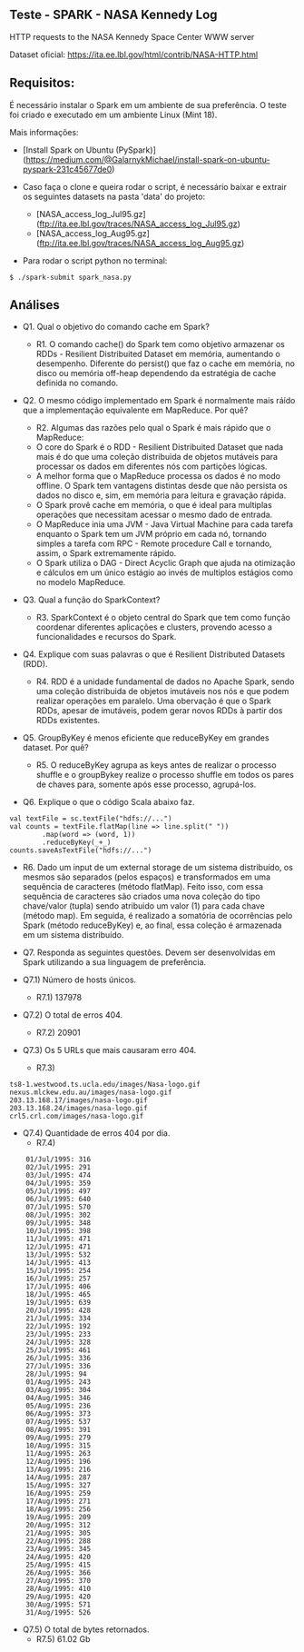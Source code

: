 ## Teste - SPARK - NASA Kennedy Log

HTTP requests to the NASA Kennedy Space Center WWW server

Dataset oficial: https://ita.ee.lbl.gov/html/contrib/NASA-HTTP.html

## Requisitos:

É necessário instalar o Spark em um ambiente de sua preferência.
O teste foi criado e executado em um ambiente Linux (Mint 18).

Mais informações:
* [Install Spark on Ubuntu (PySpark)] (https://medium.com/@GalarnykMichael/install-spark-on-ubuntu-pyspark-231c45677de0)

* Caso faça o clone e queira rodar o script, é necessário baixar e extrair os seguintes datasets na pasta 'data' do projeto:
    - [NASA_access_log_Jul95.gz] (ftp://ita.ee.lbl.gov/traces/NASA_access_log_Jul95.gz)
    - [NASA_access_log_Aug95.gz] (ftp://ita.ee.lbl.gov/traces/NASA_access_log_Aug95.gz)

* Para rodar o script python no terminal:
```
$ ./spark-submit spark_nasa.py
```

## Análises
* Q1. Qual o objetivo do comando cache em Spark?
    - R1. O comando cache() do Spark tem como objetivo armazenar os RDDs - Resilient Distribuited Dataset em memória, aumentando o desempenho. Diferente do persist() que faz o cache em memória, no disco ou memória off-heap dependendo da estratégia de cache definida no comando.

* Q2. O mesmo código implementado em Spark é normalmente mais ráído que a implementação equivalente em MapReduce. Por quê?
    - R2. Algumas das razões pelo qual o Spark é mais rápido que o MapReduce:
    - O core do Spark é o RDD - Resilient Distribuited Dataset que nada mais é do que uma coleção distribuida de objetos mutáveis para processar os dados em diferentes nós com partições lógicas.
    - A melhor forma que o MapReduce processa os dados é no modo offline. O Spark tem vantagens distintas desde que não persista os dados no disco e, sim, em memória para leitura e gravação rápida.
    - O Spark provê cache em memória, o que é ideal para multiplas operações que necessitam acessar o mesmo dado de entrada.
    - O MapReduce inia uma JVM - Java Virtual Machine para cada tarefa enquanto o Spark tem um JVM próprio em cada nó, tornando simples a tarefa com RPC - Remote procedure Call e tornando, assim, o Spark extremamente rápido.
    - O Spark utiliza o DAG - Direct Acyclic Graph que ajuda na otimização e cálculos em um único estágio ao invés de multiplos estágios como no modelo MapReduce.

* Q3. Qual a função do SparkContext?
    - R3. SparkContext é o objeto central do Spark que tem como função coordenar diferentes aplicações e clusters, provendo acesso a funcionalidades e recursos do Spark.

* Q4. Explique com suas palavras o que é Resilient Distributed Datasets (RDD).
    - R4. RDD é a unidade fundamental de dados no Apache Spark, sendo uma coleção distribuida de objetos imutáveis nos nós e que podem realizar operações em paralelo. Uma obervação é que o Spark RDDs, apesar de imutáveis, podem gerar novos RDDs à partir dos RDDs existentes.

* Q5. GroupByKey é menos eficiente que reduceByKey em grandes dataset. Por quê?
    - R5. O reduceByKey agrupa as keys antes de realizar o processo shuffle e o groupBykey realize o processo shuffle em todos os pares de chaves para, somente após esse processo, agrupá-los.

* Q6. Explique o que o código Scala abaixo faz.
```
val textFile = sc.textFile("hdfs://...")
val counts = textFile.flatMap(line => line.split(" "))
        .map(word => (word, 1))
        .reduceByKey(_+_)
counts.saveAsTextFile("hdfs://...")
```

   - R6. Dado um input de um external storage de um sistema distribuído, os mesmos são separados (pelos espaços) e transformados em uma sequência de caracteres (método flatMap). Feito isso, com essa sequência de caracteres são criados uma nova coleção do tipo chave/valor (tupla) sendo atribuido um valor (1) para cada chave (método map). Em seguida, é realizado a somatória de ocorrências pelo Spark (método reduceByKey) e, ao final, essa coleção é armazenada em um sistema distribuído.

* Q7. Responda as seguintes questôes. Devem ser desenvolvidas em Spark utilizando a sua linguagem de preferência.

- Q7.1) Número de hosts únicos.
    - R7.1) 137978

- Q7.2) O total de erros 404.
    - R7.2) 20901

- Q7.3) Os 5 URLs que mais causaram erro 404.
    - R7.3)
```
ts8-1.westwood.ts.ucla.edu/images/Nasa-logo.gif 
nexus.mlckew.edu.au/images/nasa-logo.gif 
203.13.168.17/images/nasa-logo.gif 
203.13.168.24/images/nasa-logo.gif 
crl5.crl.com/images/nasa-logo.gif
```

* Q7.4) Quantidade de erros 404 por dia.
    - R7.4)
```
    01/Jul/1995: 316
    02/Jul/1995: 291
    03/Jul/1995: 474
    04/Jul/1995: 359
    05/Jul/1995: 497
    06/Jul/1995: 640
    07/Jul/1995: 570
    08/Jul/1995: 302
    09/Jul/1995: 348
    10/Jul/1995: 398
    11/Jul/1995: 471
    12/Jul/1995: 471
    13/Jul/1995: 532
    14/Jul/1995: 413
    15/Jul/1995: 254
    16/Jul/1995: 257
    17/Jul/1995: 406
    18/Jul/1995: 465
    19/Jul/1995: 639
    20/Jul/1995: 428
    21/Jul/1995: 334
    22/Jul/1995: 192
    23/Jul/1995: 233
    24/Jul/1995: 328
    25/Jul/1995: 461
    26/Jul/1995: 336
    27/Jul/1995: 336
    28/Jul/1995: 94
    01/Aug/1995: 243
    03/Aug/1995: 304
    04/Aug/1995: 346
    05/Aug/1995: 236
    06/Aug/1995: 373
    07/Aug/1995: 537
    08/Aug/1995: 391
    09/Aug/1995: 279
    10/Aug/1995: 315
    11/Aug/1995: 263
    12/Aug/1995: 196
    13/Aug/1995: 216
    14/Aug/1995: 287
    15/Aug/1995: 327
    16/Aug/1995: 259
    17/Aug/1995: 271
    18/Aug/1995: 256
    19/Aug/1995: 209
    20/Aug/1995: 312
    21/Aug/1995: 305
    22/Aug/1995: 288
    23/Aug/1995: 345
    24/Aug/1995: 420
    25/Aug/1995: 415
    26/Aug/1995: 366
    27/Aug/1995: 370
    28/Aug/1995: 410
    29/Aug/1995: 420
    30/Aug/1995: 571
    31/Aug/1995: 526
```

* Q7.5) O total de bytes retornados.
    - R7.5) 61.02 Gb
